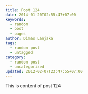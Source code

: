 ```yaml
---
title: Post 124
date: 2014-01-20T02:55:47+07:00
keywords:
  - random
  - post
  - pages
author: Dimas Lanjaka
tags:
  - random post
  - untagged
category:
  - random post
  - uncategorized
updated: 2012-02-07T23:47:55+07:00
---
```

This is content of post 124